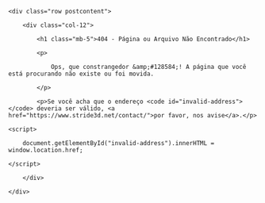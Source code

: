 <div class="container-xxl">
    <div class="row postcontent">
        <div class="col-12">
            <h1 class="mb-5">404 - Página ou Arquivo Não Encontrado</h1>
            <p>
                Ops, que constrangedor &amp;#128584;! A página que você está procurando não existe ou foi movida.
            </p>
            <p>Se você acha que o endereço <code id="invalid-address"></code> deveria ser válido, <a href="https://www.stride3d.net/contact/">por favor, nos avise</a>.</p>
    <script>
        document.getElementById("invalid-address").innerHTML = window.location.href;
    </script>
        </div>
    </div>
</div>
